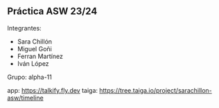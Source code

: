 ## Práctica ASW 23/24

Integrantes:

- Sara Chillón
- Miguel Goñi
- Ferran Martínez
- Iván López

Grupo: alpha-11

app: https://talkify.fly.dev
taiga: https://tree.taiga.io/project/sarachillon-asw/timeline
